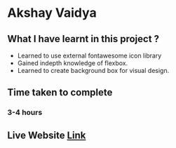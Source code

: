 # Akshay Vaidya

## What I have learnt in this project ?

- Learned to use external fontawesome icon library
- Gained indepth knowledge of flexbox.
- Learned to create background box for visual design. 




## Time taken to complete
### 3-4 hours


## Live Website [Link]()

